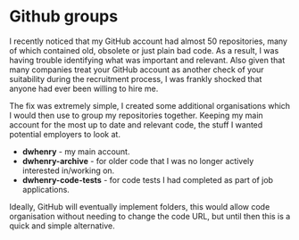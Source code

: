 # Github groups

I recently noticed that my GitHub account had almost 50 repositories, many of which contained old, obsolete or just plain bad code. As a result, I was having trouble identifying what was important and relevant. Also given that many companies treat your GitHub account as another check of your suitability during the recruitment process, I was frankly shocked that anyone had ever been willing to hire me.

The fix was extremely simple, I created some additional organisations which I would then use to group my repositories together. Keeping my main account for the most up to date and relevant code, the stuff I wanted potential employers to look at.

* **dwhenry** - my main account.
* **dwhenry-archive** - for older code that I was no longer actively interested in/working on.
* **dwhenry-code-tests** - for code tests I had completed as part of job applications.

Ideally, GitHub will eventually implement folders, this would allow code organisation without needing to change the code URL, but until then this is a quick and simple alternative.
